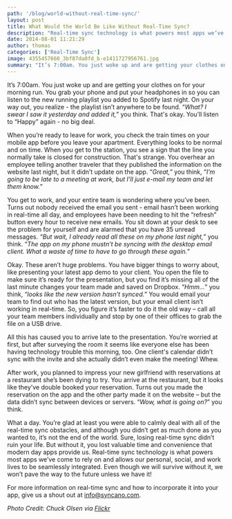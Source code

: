 ```yaml
---
path: '/blog/world-without-real-time-sync/'
layout: post
title: What Would the World Be Like Without Real-Time Sync?
description: "Real-time sync technology is what powers most apps we’ve come to rely on and allows our personal, social, and work lives to be integrated. Learn more..."
date: 2014-08-01 11:21:29
author: thomas
categories: ['Real-Time Sync']
image: 4355457660_3bf87da0fd_b-e1411727956761.jpg
summary: "It’s 7:00am. You just woke up and are getting your clothes on for your morning run. You grab your phone and put your headphones in so you can listen to the new running playlist you added to Spotify last night. On your way out, you realize – the playlist isn’t anywhere to be found. 'What? I swear I saw it yesterday and added it,' you think."
---
```

It’s 7:00am. You just woke up and are getting your clothes on for your morning run. You grab your phone and put your headphones in so you can listen to the new running playlist you added to Spotify last night. On your way out, you realize - the playlist isn’t anywhere to be found. “_What? I swear I saw it yesterday and added it,”_ you think. That's okay. You’ll listen to “Happy” again - no big deal. 

When you’re ready to leave for work, you check the train times on your mobile app before you leave your apartment. Everything looks to be normal and on time. When you get to the station, you see a sign that the line you normally take is closed for construction. That's strange. You overhear an employee telling another traveler that they published the information on the website last night, but it didn’t update on the app. “_Great,”_ you think, “_I’m going to be late to a meeting at work, but I’ll just e-mail my team and let them know._” 

You get to work, and your entire team is wondering where you’ve been. Turns out nobody received the email you sent - email hasn’t been working in real-time all day, and employees have been needing to hit the “refresh” button every hour to receive new emails. You sit down at your desk to see the problem for yourself and are alarmed that you have 35 unread messages. _“But wait, I already read all these on my phone last night,_” you think. “_The app on my phone mustn’t be syncing with the desktop email client. What a waste of time to have to go through these again._” 

Okay. These aren’t huge problems. You have bigger things to worry about, like presenting your latest app demo to your client. You open the file to make sure it’s ready for the presentation, but you find it’s missing all of the last minute changes your team made and saved on Dropbox. “_Hmm…_” you think, “_looks like the new version hasn’t synced._” You would email your team to find out who has the latest version, but your email client isn’t working in real-time. So, you figure it’s faster to do it the old way – call all your team members individually and stop by one of their offices to grab the file on a USB drive. 

All this has caused you to arrive late to the presentation. You’re worried at first, but after surveying the room it seems like everyone else has been having technology trouble this morning, too. One client's calendar didn’t sync with the invite and she actually didn’t even make the meeting! Whew. 

After work, you planned to impress your new girlfriend with reservations at a restaurant she’s been dying to try. You arrive at the restaurant, but it looks like they’ve double booked your reservation. Turns out you made the reservation on the app and the other party made it on the website – but the data didn’t sync between devices or servers. “_Wow, what is going on?_” you think. 

What a day. You’re glad at least you were able to calmly deal with all of the real-time sync obstacles, and although you didn’t get as much done as you wanted to, it’s not the end of the world. Sure, losing real-time sync didn’t ruin your life. But without it, you lost valuable time and convenience that modern day apps provide us. Real-time sync technology is what powers most apps we’ve come to rely on and allows our personal, social, and work lives to be seamlessly integrated. Even though we will survive without it, we won’t pave the way to the future unless we have it! 

For more information on real-time sync and how to incorporate it into your app, give us a shout out at info@syncano.com. 

_Photo Credit: Chuck Olsen via [Flickr](https://www.flickr.com/photos/blogumentary/)_
